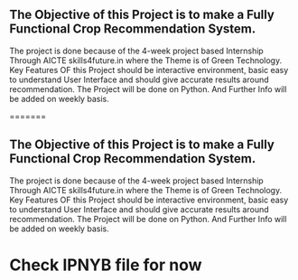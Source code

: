 
<h2>The Objective of this Project is to make a Fully Functional Crop Recommendation System.</h2>
The project is done because of the 4-week project based Internship Through AICTE skills4future.in where the Theme is of Green Technology.
Key Features OF this Project should be interactive environment, basic easy to understand User Interface and should give accurate results around recommendation.
The Project will be done on Python.
And Further Info will be added on weekly basis.

=======
<h2>The Objective of this Project is to make a Fully Functional Crop Recommendation System.</h2>
The project is done because of the 4-week project based Internship Through AICTE skills4future.in where the Theme is of Green Technology.
Key Features OF this Project should be interactive environment, basic easy to understand User Interface and should give accurate results around recommendation.
The Project will be done on Python.
And Further Info will be added on weekly basis.
<h1>Check IPNYB file for now </h1>


